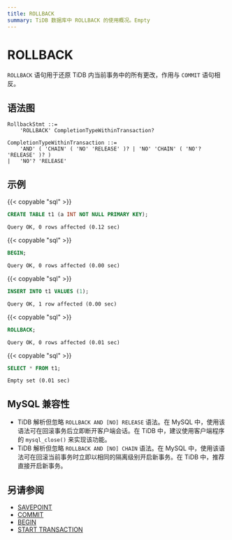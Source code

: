 ```yaml
---
title: ROLLBACK
summary: TiDB 数据库中 ROLLBACK 的使用概况。Empty
---
```


# ROLLBACK

`ROLLBACK` 语句用于还原 TiDB 内当前事务中的所有更改，作用与 `COMMIT` 语句相反。

## 语法图

```ebnf+diagram
RollbackStmt ::=
    'ROLLBACK' CompletionTypeWithinTransaction?

CompletionTypeWithinTransaction ::=
    'AND' ( 'CHAIN' ( 'NO' 'RELEASE' )? | 'NO' 'CHAIN' ( 'NO'? 'RELEASE' )? )
|   'NO'? 'RELEASE'
```

## 示例

{{< copyable "sql" >}}

```sql
CREATE TABLE t1 (a INT NOT NULL PRIMARY KEY);
```

```
Query OK, 0 rows affected (0.12 sec)
```

{{< copyable "sql" >}}

```sql
BEGIN;
```

```
Query OK, 0 rows affected (0.00 sec)
```

{{< copyable "sql" >}}

```sql
INSERT INTO t1 VALUES (1);
```

```
Query OK, 1 row affected (0.00 sec)
```

{{< copyable "sql" >}}

```sql
ROLLBACK;
```

```
Query OK, 0 rows affected (0.01 sec)
```

{{< copyable "sql" >}}

```sql
SELECT * FROM t1;
```

```
Empty set (0.01 sec)
```

## MySQL 兼容性

* TiDB 解析但忽略 `ROLLBACK AND [NO] RELEASE` 语法。在 MySQL 中，使用该语法可在回滚事务后立即断开客户端会话。在 TiDB 中，建议使用客户端程序的 `mysql_close()` 来实现该功能。
* TiDB 解析但忽略 `ROLLBACK AND [NO] CHAIN` 语法。在 MySQL 中，使用该语法可在回滚当前事务时立即以相同的隔离级别开启新事务。在 TiDB 中，推荐直接开启新事务。

## 另请参阅

* [SAVEPOINT](/sql-statements/sql-statement-savepoint.md)
* [COMMIT](/sql-statements/sql-statement-commit.md)
* [BEGIN](/sql-statements/sql-statement-begin.md)
* [START TRANSACTION](/sql-statements/sql-statement-start-transaction.md)
